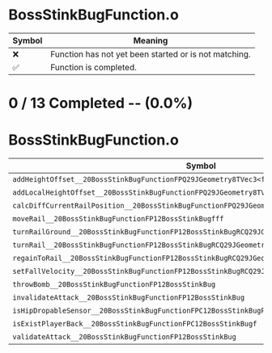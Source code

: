 # BossStinkBugFunction.o
| Symbol | Meaning 
| ------------- | ------------- 
| :x: | Function has not yet been started or is not matching. 
| :white_check_mark: | Function is completed. 


# 0 / 13 Completed -- (0.0%)
# BossStinkBugFunction.o
| Symbol | Decompiled? |
| ------------- | ------------- |
| `addHeightOffset__20BossStinkBugFunctionFPQ29JGeometry8TVec3<f>PC12BossStinkBugf` | :x: |
| `addLocalHeightOffset__20BossStinkBugFunctionFPQ29JGeometry8TVec3<f>P12BossStinkBugf` | :x: |
| `calcDiffCurrentRailPosition__20BossStinkBugFunctionFPQ29JGeometry8TVec3<f>P12BossStinkBugff` | :x: |
| `moveRail__20BossStinkBugFunctionFP12BossStinkBugfff` | :x: |
| `turnRailGround__20BossStinkBugFunctionFP12BossStinkBugRCQ29JGeometry8TVec3<f>fb` | :x: |
| `turnRail__20BossStinkBugFunctionFP12BossStinkBugRCQ29JGeometry8TVec3<f>fffffb` | :x: |
| `regainToRail__20BossStinkBugFunctionFP12BossStinkBugRCQ29JGeometry8TVec3<f>ffff` | :x: |
| `setFallVelocity__20BossStinkBugFunctionFP12BossStinkBugRCQ29JGeometry8TVec3<f>fff` | :x: |
| `throwBomb__20BossStinkBugFunctionFP12BossStinkBug` | :x: |
| `invalidateAttack__20BossStinkBugFunctionFP12BossStinkBug` | :x: |
| `isHipDropableSensor__20BossStinkBugFunctionFPC12BossStinkBugPC9HitSensor` | :x: |
| `isExistPlayerBack__20BossStinkBugFunctionFPC12BossStinkBugf` | :x: |
| `validateAttack__20BossStinkBugFunctionFP12BossStinkBug` | :x: |
